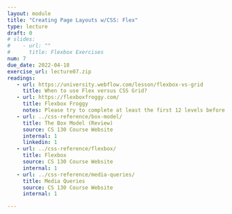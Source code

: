 ```yaml
---
layout: module
title: "Creating Page Layouts w/CSS: Flex"
type: lecture
draft: 0
# slides:
#    - url: ""
#      title: Flexbox Exercises
num: 7
due_date: 2022-04-18
exercise_url: lecture07.zip
readings:
   - url: https://university.webflow.com/lesson/flexbox-vs-grid
     title: When to use Flex versus CSS Grid?
   - url: https://flexboxfroggy.com/
     title: Flexbox Froggy
     notes: Please try to complete at least the first 12 levels before class!
   - url: ../css-reference/box-model/
     title: The Box Model (Review)
     source: CS 130 Course Website
     internal: 1
     linkedin: 1
   - url: ../css-reference/flexbox/
     title: Flexbox
     source: CS 130 Course Website
     internal: 1
   - url: ../css-reference/media-queries/
     title: Media Queries
     source: CS 130 Course Website
     internal: 1

---
```


